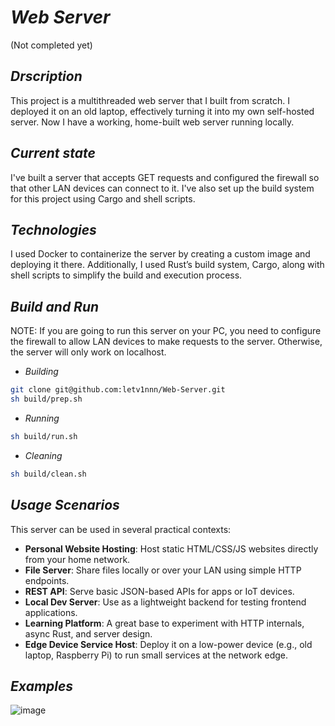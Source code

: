 # ***Web Server***
(Not completed yet)

## *Drscription*
This project is a multithreaded web server that I built from scratch. I deployed it on an old laptop, effectively turning it into my own self-hosted server. Now I have a working, home-built web server running locally.

## *Current state*
I've built a server that accepts GET requests and configured the firewall so that other LAN devices can connect to it. I've also set up the build system for this project using Cargo and shell scripts.

## *Technologies*
I used Docker to containerize the server by creating a custom image and deploying it there. Additionally, I used Rust’s build system, Cargo, along with shell scripts to simplify the build and execution process.

## *Build and Run*
NOTE: If you are going to run this server on your PC, you need to configure the firewall to allow LAN devices to make requests to the server. Otherwise, the server will only work on localhost.
- *Building*
```bash
git clone git@github.com:letv1nnn/Web-Server.git
sh build/prep.sh
```
- *Running*
```bash
sh build/run.sh
```
- *Cleaning*
```bash
sh build/clean.sh
```

## *Usage Scenarios*
This server can be used in several practical contexts:

- **Personal Website Hosting**: Host static HTML/CSS/JS websites directly from your home network.
- **File Server**: Share files locally or over your LAN using simple HTTP endpoints.
- **REST API**: Serve basic JSON-based APIs for apps or IoT devices.
- **Local Dev Server**: Use as a lightweight backend for testing frontend applications.
- **Learning Platform**: A great base to experiment with HTTP internals, async Rust, and server design.
- **Edge Device Service Host**: Deploy it on a low-power device (e.g., old laptop, Raspberry Pi) to run small services at the network edge.

## *Examples*
![image](https://github.com/user-attachments/assets/326b20fa-438d-4dd4-b7cb-9edb51d61e64)
